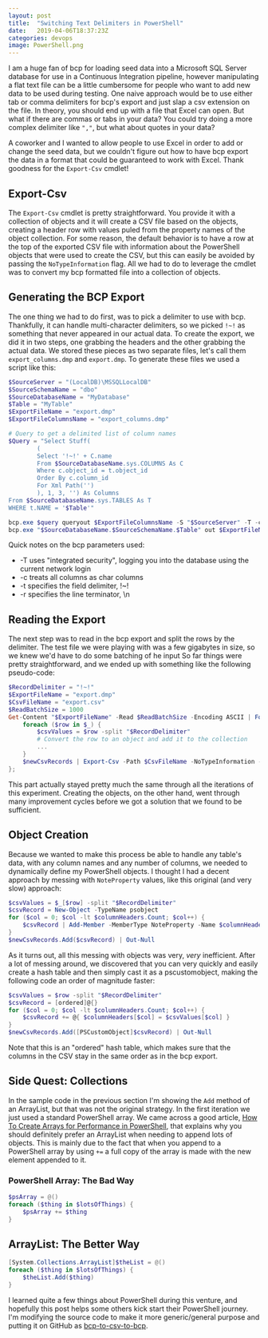 ```yaml
---
layout: post
title:  "Switching Text Delimiters in PowerShell"
date:   2019-04-06T18:37:23Z
categories: devops
image: PowerShell.png
---
```

I am a huge fan of bcp for loading seed data into a Microsoft SQL Server database for use in a Continuous Integration pipeline, however manipulating a flat text file can be a little cumbersome for people who want to add new data to be used during testing. One naive approach would be to use either tab or comma delimiters for bcp's export and just slap a csv extension on the file. In theory, you should end up with a file that Excel can open. But what if there are commas or tabs in your data? You could try doing a more complex delimiter like `","`, but what about quotes in your data?

A coworker and I wanted to allow people to use Excel in order to add or change the seed data, but we couldn't figure out how to have bcp export the data in a format that could be guaranteed to work with Excel. Thank goodness for the `Export-Csv` cmdlet!

## Export-Csv

The `Export-Csv` cmdlet is pretty straightforward. You provide it with a collection of objects and it will create a CSV file based on the objects, creating a header row with values puled from the property names of the object collection. For some reason, the default behavior is to have a row at the top of the exported CSV file with information about the PowerShell objects that were used to create the CSV, but this can easily be avoided by passing the `NoTypeInformation` flag. All we had to do to leverage the cmdlet was to convert my bcp formatted file into a collection of objects.

## Generating the BCP Export

The one thing we had to do first, was to pick a delimiter to use with bcp. Thankfully, it can handle multi-character delimiters, so we picked `!~!` as something that never appeared in our actual data. To create the export, we did it in two steps, one grabbing the headers and the other grabbing the actual data. We stored these pieces as two separate files, let's call them `export_columns.dmp` and `export.dmp`. To generate these files we used a script like this:

```powershell
$SourceServer = "(LocalDB)\MSSQLLocalDB"
$SourceSchemaName = "dbo"
$SourceDatabaseName = "MyDatabase"
$Table = "MyTable"
$ExportFileName = "export.dmp"
$ExportFileColumnsName = "export_columns.dmp"

# Query to get a delimited list of column names
$Query = "Select Stuff(
        (
        Select '!~!' + C.name
        From $SourceDatabaseName.sys.COLUMNS As C
        Where c.object_id = t.object_id
        Order By c.column_id
        For Xml Path('')
        ), 1, 3, '') As Columns
From $SourceDatabaseName.sys.TABLES As T
WHERE t.NAME = '$Table'"

bcp.exe $query queryout $ExportFileColumnsName -S "$SourceServer" -T -c -t'!~!' -r\n
bcp.exe "$SourceDatabaseName.$SourceSchemaName.$Table" out $ExportFileName  -S "$SourceServer" -T -c -t'!~!' -r\n
```

Quick notes on the bcp parameters used:

* -T uses "integrated security", logging you into the database using the current network login
* -c treats all columns as char columns
* -t specifies the field delimiter, !~!
* -r specifies the line terminator, \n

## Reading the Export

The next step was to read in the bcp export and split the rows by the delimiter. The test file we were playing with was a few gigabytes in size, so we knew we'd have to do some batching of he input So far things were pretty straightforward, and we ended up with something like the following pseudo-code:

```powershell
$RecordDelimiter = "!~!"
$ExportFileName = "export.dmp"
$CsvFileName = "export.csv"
$ReadBatchSize = 1000
Get-Content "$ExportFileName" -Read $ReadBatchSize -Encoding ASCII | ForEach-Object {
    foreach ($row in $_) {
        $csvValues = $row -split "$RecordDelimiter"
        # Convert the row to an object and add it to the collection
        ...
    }
    $newCsvRecords | Export-Csv -Path $CsvFileName -NoTypeInformation -Append -Encoding ASCII
};
```

This part actually stayed pretty much the same through all the iterations of this experiment. Creating the objects, on the other hand, went through many improvement cycles before we got a solution that we found to be sufficient.

## Object Creation

Because we wanted to make this process be able to handle any table's data, with any column names and any number of columns, we needed to dynamically define my PowerShell objects. I thought I had a decent approach by messing with `NoteProperty` values, like this original (and very slow) approach:

```powershell
$csvValues = $_[$row] -split "$RecordDelimiter"
$csvRecord = New-Object -TypeName psobject
for ($col = 0; $col -lt $columnHeaders.Count; $col++) {
    $csvRecord | Add-Member -MemberType NoteProperty -Name $columnHeaders[$col] -Value $csvValues[$col]
}
$newCsvRecords.Add($csvRecord) | Out-Null
```

As it turns out, all this messing with objects was very, _very_ inefficient. After a lot of messing around, we discovered that you can very quickly and easily create a hash table and then simply cast it as a pscustomobject, making the following code an order of magnitude faster:

```powershell
$csvValues = $row -split "$RecordDelimiter"
$csvRecord = [ordered]@{}
for ($col = 0; $col -lt $columnHeaders.Count; $col++) {
    $csvRecord += @{ $columnHeaders[$col] = $csvValues[$col] }
}
$newCsvRecords.Add([PSCustomObject]$csvRecord) | Out-Null
```

Note that this is an "ordered" hash table, which makes sure that the columns in the CSV stay in the same order as in the bcp export.

## Side Quest: Collections

In the sample code in the previous section I'm showing the `Add` method of an ArrayList, but that was not the original strategy. In the first iteration we just used a standard PowerShell array. We came across a good article, [How To Create Arrays for Performance in PowerShell](https://mcpmag.com/articles/2017/09/28/create-arrays-for-performance-in-powershell.aspx), that explains why you should definitely prefer an ArrayList when needing to append lots of objects. This is mainly due to the fact that when you append to a PowerShell array by using `+=` a full copy of the array is made with the new element appended to it.

### PowerShell Array: The Bad Way

```powershell
$psArray = @()
foreach ($thing in $lotsOfThings) {
    $psArray += $thing
}
```

## ArrayList: The Better Way

```powershell
[System.Collections.ArrayList]$theList = @()
foreach ($thing in $lotsOfThings) {
    $theList.Add($thing)
}
```

I learned quite a few things about PowerShell during this venture, and hopefully this post helps some others kick start their PowerShell journey. I'm modifying the source code to make it more generic/general purpose and putting it on GitHub as [bcp-to-csv-to-bcp](https://github.com/brendonthiede/bcp-to-csv-to-bcp).